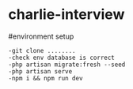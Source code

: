 # charlie-interview

#environment setup

    -git clone ........
    -check env database is correct
    -php artisan migrate:fresh --seed
    -php artisan serve
    -npm i && npm run dev


